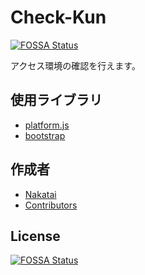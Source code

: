 <!--
Check-Kun

Copyright (c) 2022~Present Nakatai.

This software is released under the MIT License.
https://opensource.org/licenses/mit-license.php
-->

# Check-Kun
[![FOSSA Status](https://app.fossa.com/api/projects/git%2Bgithub.com%2FNakatai-0322%2FCheck-Kun.svg?type=shield)](https://app.fossa.com/projects/git%2Bgithub.com%2FNakatai-0322%2FCheck-Kun?ref=badge_shield)


アクセス環境の確認を行えます。

## 使用ライブラリ

* [platform.js](https://github.com/bestiejs/platform.js)
* [bootstrap](https://getbootstrap.jp)

## 作成者

* [Nakatai](https://github.com/Nakatai-0322)
* [Contributors](https://github.com/Nakatai-0322/Check-Kun/graphs/contributors)


## License
[![FOSSA Status](https://app.fossa.com/api/projects/git%2Bgithub.com%2FNakatai-0322%2FCheck-Kun.svg?type=large)](https://app.fossa.com/projects/git%2Bgithub.com%2FNakatai-0322%2FCheck-Kun?ref=badge_large)